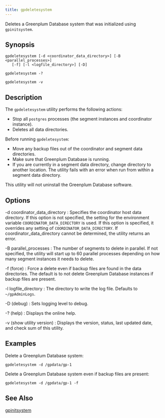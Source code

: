 ```yaml
---
title: gpdeletesystem 
---
```


Deletes a Greenplum Database system that was initialized using `gpinitsystem`.

## <a id="section2"></a>Synopsis 

```
gpdeletesystem [-d <coordinator_data_directory>] [-B <parallel_processes>] 
   [-f] [-l <logfile_directory>] [-D]

gpdeletesystem -? 

gpdeletesystem -v
```

## <a id="section3"></a>Description 

The `gpdeletesystem` utility performs the following actions:

-   Stop all `postgres` processes \(the segment instances and coordinator instance\).
-   Deletes all data directories.

Before running `gpdeletesystem`:

-   Move any backup files out of the coordinator and segment data directories.
-   Make sure that Greenplum Database is running.
-   If you are currently in a segment data directory, change directory to another location. The utility fails with an error when run from within a segment data directory.

This utility will not uninstall the Greenplum Database software.

## <a id="section4"></a>Options 

-d coordinator\_data\_directory
:   Specifies the coordinator host data directory. If this option is not specified, the setting for the environment variable `COORDINATOR_DATA_DIRECTORY` is used. If this option is specified, it overrides any setting of `COORDINATOR_DATA_DIRECTORY`. If coordinator\_data\_directory cannot be determined, the utility returns an error.

-B parallel\_processes
:   The number of segments to delete in parallel. If not specified, the utility will start up to 60 parallel processes depending on how many segment instances it needs to delete.

-f \(force\)
:   Force a delete even if backup files are found in the data directories. The default is to not delete Greenplum Database instances if backup files are present.

-l logfile\_directory
:   The directory to write the log file. Defaults to `~/gpAdminLogs`.

-D \(debug\)
:   Sets logging level to debug.

-? \(help\)
:   Displays the online help.

-v \(show utility version\)
:   Displays the version, status, last updated date, and check sum of this utility.

## <a id="section5"></a>Examples 

Delete a Greenplum Database system:

```
gpdeletesystem -d /gpdata/gp-1
```

Delete a Greenplum Database system even if backup files are present:

```
gpdeletesystem -d /gpdata/gp-1 -f
```

## <a id="seealso"></a>See Also 

[gpinitsystem](gpinitsystem.html)

